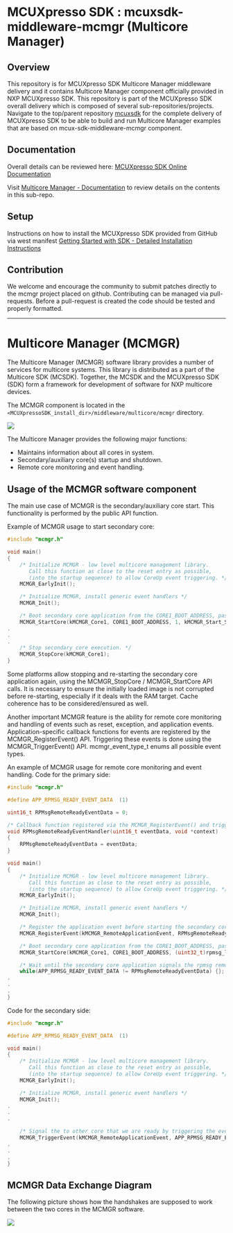 # MCUXpresso SDK : mcuxsdk-middleware-mcmgr (Multicore Manager)

## Overview
This repository is for MCUXpresso SDK Multicore Manager middleware delivery and it contains Multicore Manager component officially provided in NXP MCUXpresso SDK. This repository is part of the MCUXpresso SDK overall delivery which is composed of several sub-repositories/projects. Navigate to the top/parent repository [mcuxsdk](https://github.com/nxp-mcuxpresso/mcuxsdk-manifests/) for the complete delivery of MCUXpresso SDK to be able to build and run Multicore Manager examples that are based on mcux-sdk-middleware-mcmgr component.

## Documentation
Overall details can be reviewed here: [MCUXpresso SDK Online Documentation](https://mcuxpresso.nxp.com/mcuxsdk/latest/html/introduction/README.html)

Visit [Multicore Manager - Documentation](https://mcuxpresso.nxp.com/mcuxsdk/latest/html/middleware/multicore/mcmgr/README.html) to review details on the contents in this sub-repo.

## Setup
Instructions on how to install the MCUXpresso SDK provided from GitHub via west manifest [Getting Started with SDK - Detailed Installation Instructions](https://mcuxpresso.nxp.com/mcuxsdk/latest/html/gsd/installation.html#installation)

## Contribution
We welcome and encourage the community to submit patches directly to the mcmgr project placed on github. Contributing can be managed via pull-requests. Before a pull-request is created the code should be tested and properly formatted.

---------------------------------
# Multicore Manager (MCMGR)

The Multicore Manager (MCMGR) software library provides a number of services for multicore systems. This library is distributed as a part of the Multicore SDK (MCSDK). Together, the MCSDK and the MCUXpresso SDK (SDK) form a framework for development of software for NXP multicore devices.

The MCMGR component is located in the `<MCUXpressoSDK_install_dir>/middleware/multicore/mcmgr` directory.

![](./doxygen/mcsdk.png)

The Multicore Manager provides the following major functions:

- Maintains information about all cores in system.
- Secondary/auxiliary core(s) startup and shutdown.
- Remote core monitoring and event handling.

## Usage of the MCMGR software component

The main use case of MCMGR is the secondary/auxiliary core start. This functionality is performed by the public API function.

Example of MCMGR usage to start secondary core:

```c
#include "mcmgr.h"

void main()
{
    /* Initialize MCMGR - low level multicore management library.
       Call this function as close to the reset entry as possible,
       (into the startup sequence) to allow CoreUp event triggering. */
    MCMGR_EarlyInit();

    /* Initialize MCMGR, install generic event handlers */
    MCMGR_Init();

    /* Boot secondary core application from the CORE1_BOOT_ADDRESS, pass "1" as startup data, starting synchronously. */
    MCMGR_StartCore(kMCMGR_Core1, CORE1_BOOT_ADDRESS, 1, kMCMGR_Start_Synchronous);
.
.
.
    /* Stop secondary core execution. */
    MCMGR_StopCore(kMCMGR_Core1);
}
```

Some platforms allow stopping and re-starting the secondary core application again, using the MCMGR_StopCore / MCMGR_StartCore API calls. It is necessary to ensure the initially loaded image is not corrupted before re-starting, especially if it deals with the RAM target. Cache coherence has to be considered/ensured as well.

Another important MCMGR feature is the ability for remote core monitoring and handling of events such as reset, exception, and application events.
Application-specific callback functions for events are registered by the MCMGR_RegisterEvent() API. Triggering these events is done using the MCMGR_TriggerEvent() API.
mcmgr_event_type_t enums all possible event types.

An example of MCMGR usage for remote core monitoring and event handling.
Code for the primary side:

```c
#include "mcmgr.h"

#define APP_RPMSG_READY_EVENT_DATA  (1)

uint16_t RPMsgRemoteReadyEventData = 0;

/* Callback function registered via the MCMGR_RegisterEvent() and triggered by MCMGR_TriggerEvent() called on the secondary core side */
void RPMsgRemoteReadyEventHandler(uint16_t eventData, void *context)
{
    RPMsgRemoteReadyEventData = eventData;
}

void main()
{
    /* Initialize MCMGR - low level multicore management library.
       Call this function as close to the reset entry as possible,
       (into the startup sequence) to allow CoreUp event triggering. */
    MCMGR_EarlyInit();

    /* Initialize MCMGR, install generic event handlers */
    MCMGR_Init();

    /* Register the application event before starting the secondary core */
    MCMGR_RegisterEvent(kMCMGR_RemoteApplicationEvent, RPMsgRemoteReadyEventHandler, NULL);

    /* Boot secondary core application from the CORE1_BOOT_ADDRESS, pass rpmsg_lite_base address as startup data, starting synchronously. */
    MCMGR_StartCore(kMCMGR_Core1, CORE1_BOOT_ADDRESS, (uint32_t)rpmsg_lite_base, kMCMGR_Start_Synchronous);

    /* Wait until the secondary core application signals the rpmsg remote has been initialized and is ready to communicate. */
    while(APP_RPMSG_READY_EVENT_DATA != RPMsgRemoteReadyEventData) {};
.
.
.
}
```

Code for the secondary side:

```c
#include "mcmgr.h"

#define APP_RPMSG_READY_EVENT_DATA  (1)

void main()
{
    /* Initialize MCMGR - low level multicore management library.
       Call this function as close to the reset entry as possible,
       (into the startup sequence) to allow CoreUp event triggering. */
    MCMGR_EarlyInit();

    /* Initialize MCMGR, install generic event handlers */
    MCMGR_Init();
.
.
.

    /* Signal the to other core that we are ready by triggering the event and passing the APP_RPMSG_READY_EVENT_DATA */
    MCMGR_TriggerEvent(kMCMGR_RemoteApplicationEvent, APP_RPMSG_READY_EVENT_DATA);
.
.
.
}
```

## MCMGR Data Exchange Diagram

The following picture shows how the handshakes are supposed to work between the two cores in the MCMGR software.

![](./doxygen/MCMgrDataExchangeDiagram.png)
